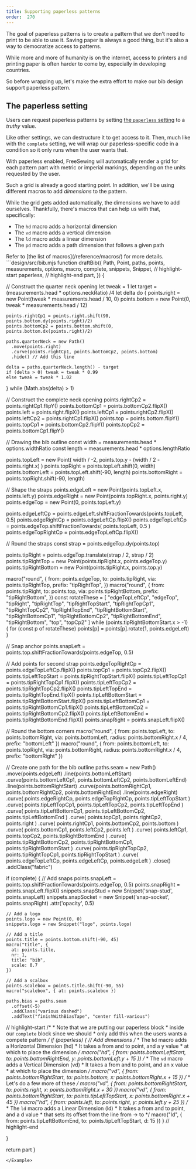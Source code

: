 ```yaml
---
title: Supporting paperless patterns
order:  270
---
```


The goal of paperless patterns is to create a pattern that we don't need to
print to be able to use it. Saving paper is always a good thing, but it's
also a way to democratize access to patterns.

While more and more of humanity is on the internet, access to printers and
printing paper is often harder to come by, especially in developing countries.

So before wrapping up, let's make the extra effort to make our bib design
support paperless pattern.

## The paperless setting

Users can request paperless patterns by setting [the `paperless`
setting](/reference/settings/paperless) to a *truthy* value.

Like other settings, we can destructure it to get access to it.
Then, much like with the `complete` setting, we will wrap our
paperless-specific code in a condition so it only runs when the user wants
that.

With paperless enabled, FreeSewing will automatically render a grid for each
pattern part with metric or imperial markings, depending on the units requested
by the user.

Such a grid is already a good starting point. In addition, we'll be using
different macros to add *dimensions* to the pattern.

While the grid gets added automatically, the dimensions we have to add ourselves.
Thankfully, there's macros that can help us with that, specifically:

- The `hd` macro adds a horizontal dimension
- The `vd` macro adds a vertical dimension
- The `ld` macro adds a linear dimension
- The `pd` macro adds a path dimension that follows a given path

<Note>
Refer to [the list of macros](/reference/macros/) for more details.
</Note>

<Example tutorial paperless caption="Making our pattern paperless is the icing on the cake. Time to wrap up, go over what we've learned, and give some pointers on where to go from here">
```design/src/bib.mjs
function draftBib({
  Path,
  Point,
  paths,
  points,
  measurements,
  options,
  macro,
  complete,
  snippets,
  Snippet,
  // highlight-start
  paperless,
  // highlight-end
  part,
}) {

  // Construct the quarter neck opening
  let tweak = 1
  let target = (measurements.head * options.neckRatio) /4
  let delta
  do {
    points.right = new Point(tweak * measurements.head / 10, 0)
    points.bottom = new Point(0, tweak * measurements.head / 12)

    points.rightCp1 = points.right.shift(90, points.bottom.dy(points.right)/2)
    points.bottomCp2 = points.bottom.shift(0, points.bottom.dx(points.right)/2)

    paths.quarterNeck = new Path()
      .move(points.right)
      .curve(points.rightCp1, points.bottomCp2, points.bottom)
      .hide() // Add this line

    delta = paths.quarterNeck.length() - target
    if (delta > 0) tweak = tweak * 0.99
    else tweak = tweak * 1.02
  } while (Math.abs(delta) > 1)

  // Construct the complete neck opening
  points.rightCp2 = points.rightCp1.flipY()
  points.bottomCp1 = points.bottomCp2.flipX()
  points.left = points.right.flipX()
  points.leftCp1 = points.rightCp2.flipX()
  points.leftCp2 = points.rightCp1.flipX()
  points.top = points.bottom.flipY()
  points.topCp1 = points.bottomCp2.flipY()
  points.topCp2 = points.bottomCp1.flipY()

  // Drawing the bib outline
  const width = measurements.head * options.widthRatio
  const length = measurements.head * options.lengthRatio

  points.topLeft = new Point(
    width / -2,
    points.top.y - (width / 2 - points.right.x)
  )
  points.topRight = points.topLeft.shift(0, width)
  points.bottomLeft = points.topLeft.shift(-90, length)
  points.bottomRight = points.topRight.shift(-90, length)

  // Shape the straps
  points.edgeLeft = new Point(points.topLeft.x, points.left.y)
  points.edgeRight = new Point(points.topRight.x, points.right.y)
  points.edgeTop = new Point(0, points.topLeft.y)

  points.edgeLeftCp = points.edgeLeft.shiftFractionTowards(points.topLeft, 0.5)
  points.edgeRightCp = points.edgeLeftCp.flipX()
  points.edgeTopLeftCp = points.edgeTop.shiftFractionTowards(
    points.topLeft,
    0.5
  )
  points.edgeTopRightCp = points.edgeTopLeftCp.flipX()

  // Round the straps
  const strap = points.edgeTop.dy(points.top)

  points.tipRight = points.edgeTop.translate(strap / 2, strap / 2)
  points.tipRightTop = new Point(points.tipRight.x, points.edgeTop.y)
  points.tipRightBottom = new Point(points.tipRight.x, points.top.y)

  macro("round", {
    from: points.edgeTop,
    to: points.tipRight,
    via: points.tipRightTop,
    prefix: "tipRightTop",
  })
  macro("round", {
    from: points.tipRight,
    to: points.top,
    via: points.tipRightBottom,
    prefix: "tipRightBottom",
  })
  const rotateThese = [
    "edgeTopLeftCp",
    "edgeTop",
    "tipRight",
    "tipRightTop",
    "tipRightTopStart",
    "tipRightTopCp1",
    "tipRightTopCp2",
    "tipRightTopEnd",
    "tipRightBottomStart",
    "tipRightBottomCp1",
    "tipRightBottomCp2",
    "tipRightBottomEnd",
    "tipRightBottom",
    "top",
    "topCp2"
  ]
  while (points.tipRightBottomStart.x > -1) {
    for (const p of rotateThese) points[p] = points[p].rotate(1, points.edgeLeft)
  }

  // Snap anchor
  points.snapLeft = points.top.shiftFractionTowards(points.edgeTop, 0.5)

  // Add points for second strap
  points.edgeTopRightCp = points.edgeTopLeftCp.flipX()
  points.topCp1 = points.topCp2.flipX()
  points.tipLeftTopStart = points.tipRightTopStart.flipX()
  points.tipLeftTopCp1 = points.tipRightTopCp1.flipX()
  points.tipLeftTopCp2 = points.tipRightTopCp2.flipX()
  points.tipLeftTopEnd = points.tipRightTopEnd.flipX()
  points.tipLeftBottomStart = points.tipRightBottomStart.flipX()
  points.tipLeftBottomCp1 = points.tipRightBottomCp1.flipX()
  points.tipLeftBottomCp2 = points.tipRightBottomCp2.flipX()
  points.tipLeftBottomEnd = points.tipRightBottomEnd.flipX()
  points.snapRight = points.snapLeft.flipX()

  // Round the bottom corners
  macro("round", {
    from: points.topLeft,
    to: points.bottomRight,
    via: points.bottomLeft,
    radius: points.bottomRight.x / 4,
    prefix: "bottomLeft"
  })
  macro("round", {
    from: points.bottomLeft,
    to: points.topRight,
    via: points.bottomRight,
    radius: points.bottomRight.x / 4,
    prefix: "bottomRight"
  })

  // Create one path for the bib outline
  paths.seam = new Path()
    .move(points.edgeLeft)
    .line(points.bottomLeftStart)
    .curve(points.bottomLeftCp1, points.bottomLeftCp2, points.bottomLeftEnd)
    .line(points.bottomRightStart)
    .curve(points.bottomRightCp1, points.bottomRightCp2, points.bottomRightEnd)
    .line(points.edgeRight)
    .curve(
      points.edgeRightCp,
      points.edgeTopRightCp,
      points.tipLeftTopStart
    )
    .curve(
      points.tipLeftTopCp1,
      points.tipLeftTopCp2,
      points.tipLeftTopEnd
    )
    .curve(
      points.tipLeftBottomCp1,
      points.tipLeftBottomCp2,
      points.tipLeftBottomEnd
    )
    .curve(
      points.topCp1,
      points.rightCp2,
      points.right
    )
    .curve(
      points.rightCp1,
      points.bottomCp2,
      points.bottom
    )
    .curve(
      points.bottomCp1,
      points.leftCp2,
      points.left
    )
    .curve(
      points.leftCp1,
      points.topCp2,
      points.tipRightBottomEnd
    )
    .curve(
      points.tipRightBottomCp2,
      points.tipRightBottomCp1,
      points.tipRightBottomStart
    )
    .curve(
      points.tipRightTopCp2,
      points.tipRightTopCp1,
      points.tipRightTopStart
    )
    .curve(
      points.edgeTopLeftCp,
      points.edgeLeftCp,
      points.edgeLeft
    )
    .close()
    .addClass("fabric")

  if (complete) {
    // Add snaps
    points.snapLeft = points.top.shiftFractionTowards(points.edgeTop, 0.5)
    points.snapRight = points.snapLeft.flipX()
    snippets.snapStud = new Snippet('snap-stud', points.snapLeft)
    snippets.snapSocket = new Snippet('snap-socket', points.snapRight)
      .attr('opacity', 0.5)

    // Add a logo
    points.logo = new Point(0, 0)
    snippets.logo = new Snippet("logo", points.logo)

    // Add a title
    points.title = points.bottom.shift(-90, 45)
    macro("title", {
      at: points.title,
      nr: 1,
      title: "bib",
      scale: 0.7
    })

    // Add a scalbox
    points.scalebox = points.title.shift(-90, 55)
    macro("scalebox", { at: points.scalebox })

    paths.bias = paths.seam
      .offset(-5)
      .addClass("various dashed")
      .addText("finishWithBiasTape", "center fill-various")

  // highlight-start
    /*
     * Note that we are putting our paperless block
     * inside our `complete` block since we should
     * only add this when the users wants a compete pattern
     */
    if (paperless) {
      // Add dimensions
      /*
       * The `hd` macro adds a Horizontal Dimension (hd)
       * It takes a from and to point, and a y value
       * at which to place the dimension
       */
      macro("hd", {
        from: points.bottomLeftStart,
        to: points.bottomRightEnd,
        y: points.bottomLeft.y + 15
      })
      /*
       * The `vd` macro adds a Vertical Dimension (vd)
       * It takes a from and to point, and an x value
       * at which to place the dimension
       */
      macro("vd", {
        from: points.bottomRightStart,
        to: points.bottom,
        x: points.bottomRight.x + 15
      })
      /*
       * Let's do a few more of these
       */
      macro("vd", {
        from: points.bottomRightStart,
        to: points.right,
        x: points.bottomRight.x + 30
      })
      macro("vd", {
        from: points.bottomRightStart,
        to: points.tipLeftTopStart,
        x: points.bottomRight.x + 45
      })
      macro("hd", {
        from: points.left,
        to: points.right,
        y: points.left.y + 25
      })
      /*
       * The `ld` macro adds a Linear Dimension (ld)
       * It takes a from and to point, and a d value
       * that sets its offset from the line from -> to
       */
      macro("ld", {
        from: points.tipLeftBottomEnd,
        to: points.tipLeftTopStart,
        d: 15
      })
    }
  // highlight-end

  }

  return part
}
```
</Example>
